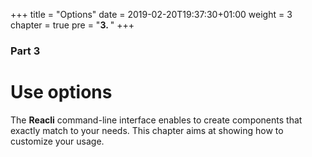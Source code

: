 +++
title = "Options"
date = 2019-02-20T19:37:30+01:00
weight = 3
chapter = true
pre = "<b>3. </b>"
+++

### Part 3

# Use options

The **Reacli** command-line interface enables to create components that exactly match to your needs. This chapter aims at showing how to customize your usage.